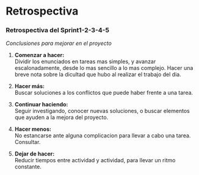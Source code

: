 # Retrospectiva  

### Retrospectiva del Sprint1-2-3-4-5

*Conclusiones para mejorar en el proyecto*


1. **Comenzar a hacer:**  
Dividir los enunciados en tareas mas simples, y avanzar escalonadamente, desde lo mas sencillo a lo mas complejo. Hacer una breve nota sobre la dicultad que hubo al realizar el trabajo del dia.  

2. **Hacer más:**  
Buscar soluciones a los conflictos que puede haber frente a una tarea.  

3. **Continuar haciendo:**  
Seguir investigando, conocer nuevas soluciones, o buscar elementos que ayuden a la mejora del proyecto.

4. **Hacer menos:**  
No estancarse ante alguna complicacion para llevar a cabo una tarea. Consultar.  

5. **Dejar de hacer:**  
Reducir tiempos entre actividad y actividad, para llevar un ritmo constante.  
